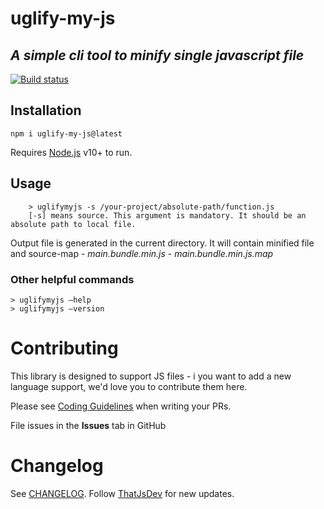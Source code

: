 # uglify-my-js
## _A simple cli tool to minify single javascript file_

[![Build status](https://github.com/nishantmendiratta/uglify-my-js/actions/workflows/npm-publish-github-packages.yml/badge.svg?branch=main)](https://github.com/nishantmendiratta/uglify-my-js/actions)


## Installation
```
npm i uglify-my-js@latest
```

Requires [Node.js](https://nodejs.org/) v10+ to run.

## Usage
```
    > uglifymyjs -s /your-project/absolute-path/function.js
    [-s] means source. This argument is mandatory. It should be an absolute path to local file.
```
Output file is generated in the current directory. It will contain minified file and source-map
    - _main.bundle.min.js_
    - _main.bundle.min.js.map_

### Other helpful commands  
```
> uglifymyjs —help
> uglifymyjs —version
```

# Contributing

This library is designed to support JS files - i you want to add a new language support, we'd love you to contribute them here.

Please see [Coding Guidelines](https://github.com/nishantmendiratta/uglify-my-js/blob/main/CODING_GUIDELINES.md) when writing your PRs.

File issues in the **Issues** tab in GitHub

# Changelog

See [CHANGELOG](./CHANGELOG.md).
Follow [ThatJsDev](https://github.com/nishantmendiratta) for new updates.